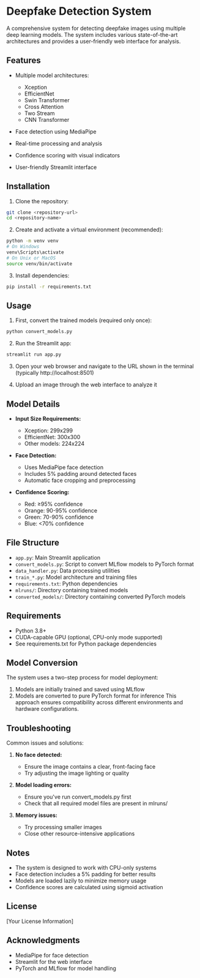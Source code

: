 # Deepfake Detection System

A comprehensive system for detecting deepfake images using multiple deep learning models. The system includes various state-of-the-art architectures and provides a user-friendly web interface for analysis.

## Features

- Multiple model architectures:
  - Xception
  - EfficientNet
  - Swin Transformer
  - Cross Attention
  - Two Stream
  - CNN Transformer

- Face detection using MediaPipe
- Real-time processing and analysis
- Confidence scoring with visual indicators
- User-friendly Streamlit interface

## Installation

1. Clone the repository:
```bash
git clone <repository-url>
cd <repository-name>
```

2. Create and activate a virtual environment (recommended):
```bash
python -m venv venv
# On Windows
venv\Scripts\activate
# On Unix or MacOS
source venv/bin/activate
```

3. Install dependencies:
```bash
pip install -r requirements.txt
```

## Usage

1. First, convert the trained models (required only once):
```bash
python convert_models.py
```

2. Run the Streamlit app:
```bash
streamlit run app.py
```

3. Open your web browser and navigate to the URL shown in the terminal (typically http://localhost:8501)

4. Upload an image through the web interface to analyze it

## Model Details

- **Input Size Requirements:**
  - Xception: 299x299
  - EfficientNet: 300x300
  - Other models: 224x224

- **Face Detection:**
  - Uses MediaPipe face detection
  - Includes 5% padding around detected faces
  - Automatic face cropping and preprocessing

- **Confidence Scoring:**
  - Red: ≥95% confidence
  - Orange: 90-95% confidence
  - Green: 70-90% confidence
  - Blue: <70% confidence

## File Structure

- `app.py`: Main Streamlit application
- `convert_models.py`: Script to convert MLflow models to PyTorch format
- `data_handler.py`: Data processing utilities
- `train_*.py`: Model architecture and training files
- `requirements.txt`: Python dependencies
- `mlruns/`: Directory containing trained models
- `converted_models/`: Directory containing converted PyTorch models

## Requirements

- Python 3.8+
- CUDA-capable GPU (optional, CPU-only mode supported)
- See requirements.txt for Python package dependencies

## Model Conversion

The system uses a two-step process for model deployment:
1. Models are initially trained and saved using MLflow
2. Models are converted to pure PyTorch format for inference
This approach ensures compatibility across different environments and hardware configurations.

## Troubleshooting

Common issues and solutions:

1. **No face detected:**
   - Ensure the image contains a clear, front-facing face
   - Try adjusting the image lighting or quality

2. **Model loading errors:**
   - Ensure you've run convert_models.py first
   - Check that all required model files are present in mlruns/

3. **Memory issues:**
   - Try processing smaller images
   - Close other resource-intensive applications

## Notes

- The system is designed to work with CPU-only systems
- Face detection includes a 5% padding for better results
- Models are loaded lazily to minimize memory usage
- Confidence scores are calculated using sigmoid activation

## License

[Your License Information]

## Acknowledgments

- MediaPipe for face detection
- Streamlit for the web interface
- PyTorch and MLflow for model handling 